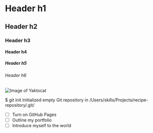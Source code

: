 # Header h1
## Header h2
### Header h3
#### Header h4
##### Header h5
###### Header h6
![Image of Yaktocat](https://octodex.github.com/images/yaktocat.png)

$ git init
Initialized empty Git repository in /Users/skills/Projects/recipe-repository/.git/

- [ ] Turn on GitHub Pages
- [ ] Outline my portfolio
- [ ] Introduce myself to the world
